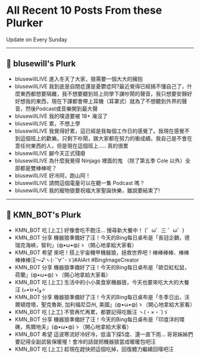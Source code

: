# All Recent 10 Posts From these Plurker

Update on Every Sunday

---

## 📰 blusewill's Plurk


- blusewillLIVE 進入冬天了大家，狼需要一個大大的擁抱
- blusewillLIVE 我到底是自閉症還是憂鬱症阿?最近覺得已經搞不懂自己了，什麼東西都想要隔離，我不想要聽到班上同學下課吵鬧的聲音，我只想要安靜好好想我的東西，現在下課都會帶上耳機（耳罩式）就為了不想聽到外界的聲音，然後Podcast或音樂開到最大聲
- blusewillLIVE 我的噗道要被 18&#43; 淹沒了
- blusewillLIVE 累，不想上學
- blusewillLIVE 我覺得好累，這已經是我每個工作日的感覺了。我現在感覺不到這個班上的歡樂。只剩下吵鬧，跟大家都在努力的衝成績。我自己是不會在意任何東西的人，但是現在這個班上..... 真的很累
- blusewillLIVE 腳今天正式殘廢
- blusewillLIVE 為什麼我覺得 Ninjago 裡面的鬼 （除了第五季 Cole 以外）全部都是雙棒棒呢？
- blusewillLIVE 好冷阿，跑山阿！
- blusewillLIVE 請問這個電量可以在聽一集 Podcast 嗎？
- blusewillLIVE 我的寵物狼要祝福大家聖誕快樂，雖說要結束了!

---

## 📰 KMN_BOT's Plurk


- KMN_BOT 吃 [上工] 好像會吃不飽汪... 搜尋新大餐中！ (゜ω゜三 ゜ω゜)
- KMN_BOT 分享 機器狼準備好了汪！今天的Bing每日桌布是「長冠企鵝，德瑞克海峽，智利」(◍•ω•◍)ゝ（開心地拿給大家看）
- KMN_BOT 希望 來吧！搭上宇宙機甲機器狼，拯救世界吧！棒棒棒棒、棒棒棒棒棒汪～♪⁠ヽ⁠(⁠･⁠ˇ⁠∀⁠ˇ⁠･⁠ゞ⁠)#AIArt #BingImageCreator
- KMN_BOT 分享 機器狼準備好了汪！今天的Bing每日桌布是「歐亞紅松鼠，荷蘭」(◍•ω•◍)ゝ（開心地拿給大家看）
- KMN_BOT 吃 [上工] 生活中的小小美食家機器狼，今天也要來吃大大的大餐汪 (๑•̀ㅂ•́)و✧
- KMN_BOT 分享 機器狼準備好了汪！今天的Bing每日桌布是「冬季日出，沃爾頓燈塔，聖克魯斯, 加利福尼亞州, 美國」(◍•ω•◍)ゝ（開心地拿給大家看）
- KMN_BOT 吃 [上工] 不管再忙再累，都要記得吃飯汪 ヽ(・×・´)ゞ
- KMN_BOT 分享 機器狼準備好了汪！今天的Bing每日桌布是「印度洋的環礁，馬爾地夫」(◍•ω•◍)ゝ（開心地拿給大家看）
- KMN_BOT 希望 這波寒流好冷好冷，低溫下探5度、還一直下雨... 哥哥姊姊們要記得全副武裝保暖喔！會冷的話就把機器狼當成暖暖包吧汪
- KMN_BOT 吃 [上工] 趁現在趕快把這個吃掉，回復體力繼續回噗吧汪


